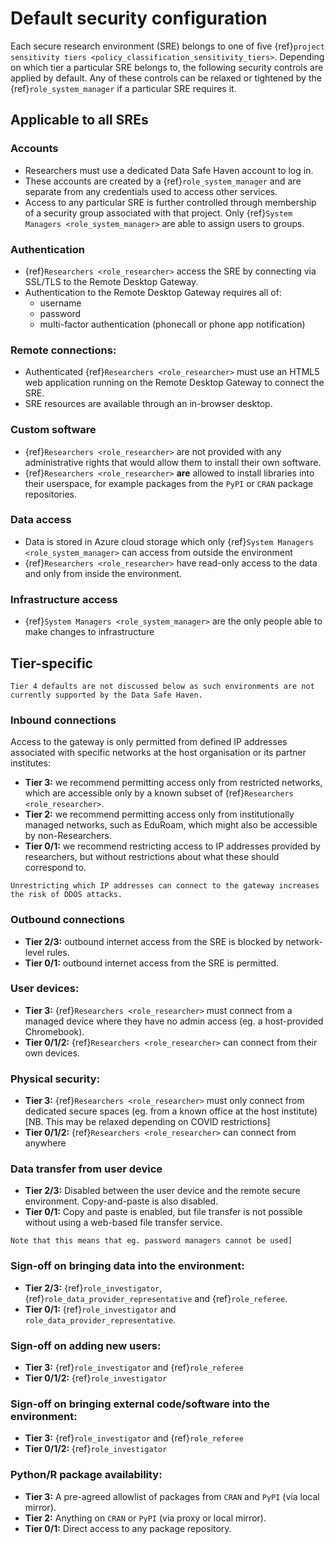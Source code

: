 # Default security configuration

Each secure research environment (SRE) belongs to one of five {ref}`project sensitivity tiers <policy_classification_sensitivity_tiers>`.
Depending on which tier a particular SRE belongs to, the following security controls are applied by default.
Any of these controls can be relaxed or tightened by the {ref}`role_system_manager` if a particular SRE requires it.

## Applicable to all SREs

### Accounts

- Researchers must use a dedicated Data Safe Haven account to log in.
- These accounts are created by a {ref}`role_system_manager` and are separate from any credentials used to access other services.
- Access to any particular SRE is further controlled through membership of a security group associated with that project.
  Only {ref}`System Managers <role_system_manager>` are able to assign users to groups.

### Authentication

- {ref}`Researchers <role_researcher>` access the SRE by connecting via SSL/TLS to the Remote Desktop Gateway.
- Authentication to the Remote Desktop Gateway requires all of:
  - username
  - password
  - multi-factor authentication (phonecall or phone app notification)

### Remote connections:

- Authenticated {ref}`Researchers <role_researcher>` must use an HTML5 web application running on the Remote Desktop Gateway to connect the SRE.
- SRE resources are available through an in-browser desktop.

### Custom software

- {ref}`Researchers <role_researcher>` are not provided with any administrative rights that would allow them to install their own software.
- {ref}`Researchers <role_researcher>` **are** allowed to install libraries into their userspace, for example packages from the `PyPI` or `CRAN` package repositories.

### Data access

- Data is stored in Azure cloud storage which only {ref}`System Managers <role_system_manager>` can access from outside the environment
- {ref}`Researchers <role_researcher>` have read-only access to the data and only from inside the environment.

### Infrastructure access

- {ref}`System Managers <role_system_manager>` are the only people able to make changes to infrastructure

## Tier-specific

```{important}
Tier 4 defaults are not discussed below as such environments are not currently supported by the Data Safe Haven.
```

### Inbound connections

Access to the gateway is only permitted from defined IP addresses associated with specific networks at the host organisation or its partner institutes:

- **Tier 3:** we recommend permitting access only from restricted networks, which are accessible only by a known subset of {ref}`Researchers <role_researcher>`.
- **Tier 2:** we recommend permitting access only from institutionally managed networks, such as EduRoam, which might also be accessible by non-Researchers.
- **Tier 0/1:** we recommend restricting access to IP addresses provided by researchers, but without restrictions about what these should correspond to.

```{caution}
Unrestricting which IP addresses can connect to the gateway increases the risk of DDOS attacks.
```

### Outbound connections

- **Tier 2/3:** outbound internet access from the SRE is blocked by network-level rules.
- **Tier 0/1:** outbound internet access from the SRE is permitted.

### User devices:

- **Tier 3:** {ref}`Researchers <role_researcher>` must connect from a managed device where they have no admin access (eg. a host-provided Chromebook).
- **Tier 0/1/2:** {ref}`Researchers <role_researcher>` can connect from their own devices.

### Physical security:

- **Tier 3:** {ref}`Researchers <role_researcher>` must only connect from dedicated secure spaces (eg. from a known office at the host institute) [NB. This may be relaxed depending on COVID restrictions]
- **Tier 0/1/2:** {ref}`Researchers <role_researcher>` can connect from anywhere

### Data transfer from user device

- **Tier 2/3:** Disabled between the user device and the remote secure environment. Copy-and-paste is also disabled.
- **Tier 0/1:** Copy and paste is enabled, but file transfer is not possible without using a web-based file transfer service.

```{note}
Note that this means that eg. password managers cannot be used]
```

### Sign-off on bringing data into the environment:

- **Tier 2/3:** {ref}`role_investigator`, {ref}`role_data_provider_representative` and {ref}`role_referee`.
- **Tier 0/1:** {ref}`role_investigator` and `role_data_provider_representative`.

### Sign-off on adding new users:

- **Tier 3:** {ref}`role_investigator` and {ref}`role_referee`
- **Tier 0/1/2:** {ref}`role_investigator`

### Sign-off on bringing external code/software into the environment:

- **Tier 3:** {ref}`role_investigator` and {ref}`role_referee`
- **Tier 0/1/2:** {ref}`role_investigator`

### Python/R package availability:

- **Tier 3:** A pre-agreed allowlist of packages from `CRAN` and `PyPI` (via local mirror).
- **Tier 2:** Anything on `CRAN` or `PyPI` (via proxy or local mirror).
- **Tier 0/1:** Direct access to any package repository.
